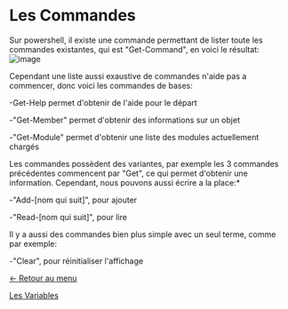 # Les Commandes

Sur powershell, il existe une commande permettant de lister toute les commandes existantes, qui est "Get-Command", en voici le résultat:
![image](https://media.discordapp.net/attachments/408320873876160522/786517670358810624/commandes.PNG?width=699&height=612)

Cependant une liste aussi exaustive de commandes n'aide pas a commencer, donc voici les commandes de bases:

-Get-Help permet d'obtenir de l'aide pour le départ

-"Get-Member" permet d'obtenir des informations sur un objet

-"Get-Module" permet d'obtenir une liste des modules actuellement chargés

Les commandes possèdent des variantes, par exemple les 3 commandes précédentes commencent par "Get", ce qui permet d'obtenir une information.
Cependant, nous pouvons aussi écrire a la place:*

-"Add-[nom qui suit]", pour ajouter

-"Read-[nom qui suit]", pour lire

Il y a aussi des commandes bien plus simple avec un seul terme, comme par exemple:

-"Clear", pour réinitialiser l'affichage 

[← Retour au menu](https://github.com/mveron13/cours.linux/blob/main/README.md)


[Les Variables](https://github.com/mveron13/cours.linux/blob/main/powershell/Les_variables.md)
